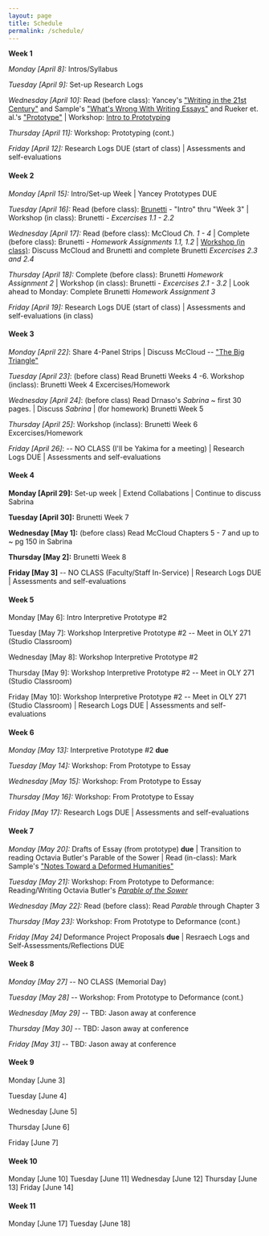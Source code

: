 ```yaml
---
layout: page
title: Schedule
permalink: /schedule/ 
---
```



**Week 1**

*Monday [April 8]:* Intros/Syllabus

*Tuesday [April 9]:* Set-up Research Logs 

*Wednesday [April 10]:* Read (before class): Yancey's ["Writing in the 21st Century"](https://www.nwp.org/cs/public/print/resource/2852) and Sample's ["What's Wrong With Writing Essays"](http://dhdebates.gc.cuny.edu/debates/text/42) and Rueker et. al.'s ["Prototype"](https://digitalpedagogy.mla.hcommons.org/keywords/prototype/) | Workshop: [Intro to Prototyping](https://jloan.github.io/e107v2/slides/107wk1.html)

*Thursday [April 11]:* Workshop: Prototyping (cont.)

*Friday [April 12]:* Research Logs DUE (start of class) | Assessments and self-evaluations

#### Week 2

*Monday [April 15]:* Intro/Set-up Week | Yancey Prototypes DUE

*Tuesday [April 16]:* Read (before class): [Brunetti](https://sbctc-piercecollege.primo.exlibrisgroup.com/discovery/fulldisplay?docid=alma992261707302818&context=L&vid=01STATEWA_PIERCE:PIERCE&search_scope=MyInst_and_CI&tab=Everything&lang=en)  - "Intro" thru "Week 3"  | Workshop (in class): Brunetti - *Excercises 1.1 - 2.2* 

*Wednesday [April 17]:* Read (before class): McCloud *Ch. 1 - 4* | Complete (before class): Brunetti - *Homework Assignments 1.1, 1.2* | [Workshop (in class)](slides/brunetti1-3.html): Discuss McCloud and Brunetti and complete Brunetti *Excercises 2.3 and 2.4*

*Thursday [April 18]:* Complete (before class): Brunetti *Homework Assignment 2*  | Workshop (in class): Brunetti - *Excercises 2.1 - 3.2* | Look ahead to Monday: Complete Brunetti *Homework Assignment 3*

*Friday [April 19]:* Research Logs DUE (start of class) | Assessments and self-evaluations (in class)

#### Week 3

*Monday [April 22]*: Share 4-Panel Strips | Discuss McCloud -- ["The Big Triangle"](http://www.scottmccloud.com/4-inventions/triangle/index.html)

*Tuesday [April 23]*: (before class) Read Brunetti Weeks 4 -6. Workshop (inclass): Brunetti Week 4 Excercises/Homework

*Wednesday [April 24]*: (before class) Read Drnaso's *Sabrina* ~ first 30 pages. | Discuss *Sabrina* | (for homework) Brunetti Week 5

*Thursday [April 25]*: Workshop (inclass): Brunetti Week 6 Excercises/Homework

*Friday [April 26]*: -- NO CLASS (I'll be Yakima for a meeting) | Research Logs DUE | Assessments and self-evaluations 

#### Week 4

**Monday [April 29]:** Set-up week | Extend Collabations | Continue to discuss Sabrina

**Tuesday [April 30]:** Brunetti Week 7

**Wednesday [May 1]:** (before class) Read McCloud Chapters 5 - 7 and up to ~ pg 150 in Sabrina

**Thursday [May 2]:** Brunetti Week 8

**Friday [May 3]** -- NO CLASS (Faculty/Staff In-Service) | Research Logs DUE | Assessments and self-evaluations 

#### Week 5

Monday [May 6]: Intro Interpretive Prototype #2

Tuesday [May 7]: Workshop Interpretive Prototype #2 -- Meet in OLY 271 (Studio Classroom)

Wednesday [May 8]: Workshop Interpretive Prototype #2

Thursday [May 9]: Workshop Interpretive Prototype #2 -- Meet in OLY 271 (Studio Classroom)

Friday [May 10]: Workshop Interpretive Prototype #2 -- Meet in OLY 271 (Studio Classroom) | Research Logs DUE | Assessments and self-evaluations 


#### Week 6

*Monday [May 13]:* Interpretive Prototype #2 **due**

*Tuesday [May 14]:* Workshop: From Prototype to Essay

*Wednesday [May 15]:* Workshop: From Prototype to Essay

*Thursday [May 16]:* Workshop: From Prototype to Essay

*Friday [May 17]:* Research Logs DUE | Assessments and self-evaluations 

#### Week 7

*Monday [May 20]:* Drafts of Essay (from prototype) **due** | Transition to reading Octavia Butler's Parable of the Sower | Read (in-class): Mark Sample's ["Notes Toward a Deformed Humanities"](http://www.samplereality.com/2012/05/02/notes-towards-a-deformed-humanities/)

*Tuesday [May 21]:* Workshop: From Prototype to Deformance: Reading/Writing Octavia Butler's [*Parable of the Sower*](https://en.wikipedia.org/wiki/Parable_of_the_Sower_(novel))

*Wednesday [May 22]:* Read (before class): Read *Parable* through Chapter 3

*Thursday [May 23]:* Workshop: From Prototype to Deformance (cont.)

*Friday [May 24]* Deformance Project Proposals **due** | Resraech Logs and Self-Assessments/Reflections DUE

#### Week 8

*Monday [May 27]* -- NO CLASS (Memorial Day)

*Tuesday [May 28]* -- Workshop: From Prototype to Deformance (cont.)

*Wednesday [May 29]* -- TBD: Jason away at conference

*Thursday [May 30]* -- TBD: Jason away at conference

*Friday [May 31]* -- TBD: Jason away at conference

#### Week 9

Monday [June 3]

Tuesday [June 4]

Wednesday [June 5]

Thursday [June 6]

Friday [June 7]

#### Week 10

Monday [June 10]
Tuesday [June 11]
Wednesday [June 12]
Thursday [June 13]
Friday [June 14]

#### Week 11

Monday [June 17]
Tuesday [June 18]
